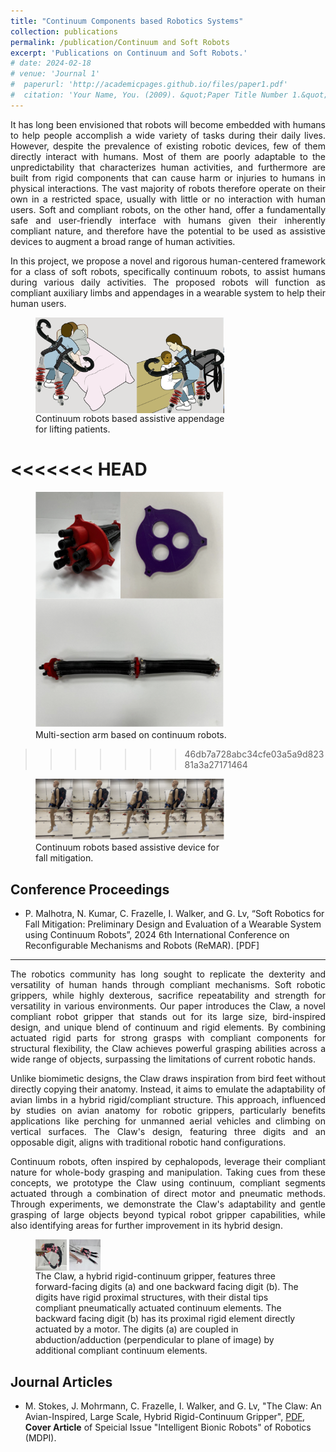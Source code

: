```yaml
---
title: "Continuum Components based Robotics Systems"
collection: publications
permalink: /publication/Continuum and Soft Robots 
excerpt: 'Publications on Continuum and Soft Robots.'
# date: 2024-02-18
# venue: 'Journal 1'
#  paperurl: 'http://academicpages.github.io/files/paper1.pdf'
#  citation: 'Your Name, You. (2009). &quot;Paper Title Number 1.&quot; <i>Journal 1</i>. 1(1).'
---
```

<div style="text-align: justify"> 
It has long been envisioned that robots will become embedded with humans to help people accomplish a wide variety of tasks during their daily lives. However, despite the prevalence of existing robotic devices, few of them directly interact with humans. Most of them are poorly adaptable to the unpredictability that characterizes human activities, and furthermore are built from rigid components that can cause harm or injuries to humans in physical interactions. The vast majority of robots therefore operate on their own in a restricted space, usually with little or no interaction with human users. Soft and compliant robots, on the other hand, offer a fundamentally safe and user-friendly interface with humans given their inherently compliant nature, and therefore have the potential to be used as assistive devices to augment a broad range of human activities.

In this project, we propose a novel and rigorous human-centered framework for a class of soft robots, specifically continuum robots, to assist humans during various daily activities. The proposed robots will function as compliant auxiliary limbs and appendages in a wearable system to help their human users. </div>

<!-- <figure>
    <img align="Center" width="20%" height="20%" src="/images/Concept.png">
    <figcaption> Continuum robots based assistive appendage for lifting patients.</figcaption>
</figure> -->

<figure class="image image-style-side image_resized" style="width:60%; height:20%;">
    <img align="center" src="/images/Concept.png">
    <figcaption>
       Continuum robots based assistive appendage for lifting patients.
    </figcaption>
</figure>

<!-- <figure class="image image-style-side image_resized" style="float: left; width:50%; height:10%;">
    <img src="/images/MultiSectionArm.png">
    <figcaption>
       Multi-section arm based on continuum robots. 
    </figcaption>
</figure> -->

<<<<<<< HEAD
=======
<figure class="image image-style-side image_resized" style="height:1%;">
    <img src="/images/MultiSectionArm.png">
    <figcaption>
       Multi-section arm based on continuum robots. 
    </figcaption>
</figure>

>>>>>>> 46db7a728abc34cfe03a5a9d82381a3a27171464
<figure class="image image-style-side image_resized" style="width:60%; height:30%;">
    <img src="/images/Backward Fall.png">
    <figcaption>
        Continuum robots based assistive device for fall mitigation. 
    </figcaption>
</figure>

Conference Proceedings
---
* P. Malhotra, N. Kumar, C. Frazelle, I. Walker, and G. Lv,  “Soft Robotics for Fall Mitigation: Preliminary Design and Evaluation of a Wearable System using Continuum Robots”, 2024 6th International Conference on Reconfigurable Mechanisms and Robots (ReMAR). [PDF]

---
<div style="text-align: justify"> 
The robotics community has long sought to replicate the dexterity and versatility of human hands through compliant mechanisms. Soft robotic grippers, while highly dexterous, sacrifice repeatability and strength for versatility in various environments. Our paper introduces the Claw, a novel compliant robot gripper that stands out for its large size, bird-inspired design, and unique blend of continuum and rigid elements. By combining actuated rigid parts for strong grasps with compliant components for structural flexibility, the Claw achieves powerful grasping abilities across a wide range of objects, surpassing the limitations of current robotic hands. 


Unlike biomimetic designs, the Claw draws inspiration from bird feet without directly copying their anatomy. Instead, it aims to emulate the adaptability of avian limbs in a hybrid rigid/compliant structure. This approach, influenced by studies on avian anatomy for robotic grippers, particularly benefits applications like perching for unmanned aerial vehicles and climbing on vertical surfaces. The Claw's design, featuring three digits and an opposable digit, aligns with traditional robotic hand configurations.

Continuum robots, often inspired by cephalopods, leverage their compliant nature for whole-body grasping and manipulation. Taking cues from these concepts, we prototype the Claw using continuum, compliant segments actuated through a combination of direct motor and pneumatic methods. Through experiments, we demonstrate the Claw's adaptability and gentle grasping of large objects beyond typical robot gripper capabilities, while also identifying areas for further improvement in its hybrid design. </div>

<!-- <img align="Center" width="350" height="350" src="/images/ClawFigure.PNG"> -->

<figure>
    <img 
         align="Center" width="50" height="50"
         src="/images/ClawFigure.png"
          alt="Claw Diagram">
    <img
          align="Center" width="50" height="50"
         src="/images/claw_hand.jpeg"
         alt="Claw Hands">
    <figcaption>The Claw, a hybrid rigid-continuum gripper, features three forward-facing digits (a) and one backward facing digit (b). The digits have rigid proximal structures, with their distal tips compliant pneumatically actuated continuum elements. The backward facing digit (b) has its  proximal rigid element directly actuated by a motor. The digits (a) are coupled in abduction/adduction (perpendicular to plane of image) by additional compliant continuum elements.</figcaption>
</figure>

Journal Articles 
---
 * M. Stokes, J. Mohrmann, C. Frazelle, I. Walker, and G. Lv, "The Claw: An Avian-Inspired, Large Scale, Hybrid Rigid-Continuum Gripper", [PDF](https://www.mdpi.com/2218-6581/13/3/52), **Cover Article** of Speicial Issue "Intelligent Bionic Robots" of Robotics (MDPI).


<!-- This paper is about the number 1. The number 2 is left for future work. -->

<!-- [Download paper here](http://academicpages.github.io/files/paper1.pdf) -->

<!-- Recommended citation: Your Name, You. (2009). "Paper Title Number 1." <i>Journal 1</i>. 1(1). -->
